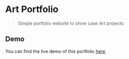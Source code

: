 # Art Portfolio
> Simple portfolio website to show case Art projects

## Demo
You can find the live demo of this portfolio <a href='https://tramy1257.github.io/art-portfolio/'>here</a>.
